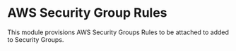 # AWS Security Group Rules

This module provisions AWS Security Groups Rules to be attached to added to Security Groups.
